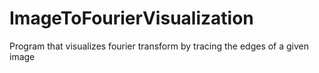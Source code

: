 # ImageToFourierVisualization
 Program that visualizes fourier transform by tracing the edges of a given image

